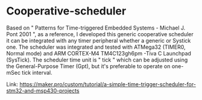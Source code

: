 # Cooperative-scheduler
Based on " Patterns for Time-triggered Embedded Systems - Michael J. Pont 2001 ", as a reference, I developed this generic cooperative scheduler
it can be integrated with any timer peripheral whether a generic or Systick one.
The scheduler was integrated and tested with ATMega32 (TIMER0, Normal mode) and ARM CORTEX-M4 TM4C123gh6pm -Tiva C Launchpad (SysTick).
The scheduler time unit is " tick " which can be adjusted using the General-Purpose Timer (Gpt), but it's preferable to operate on
one-mSec tick interval.

Link:
https://maker.pro/custom/tutorial/a-simple-time-trigger-scheduler-for-stm32-and-msp430-projects
